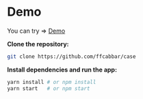 # Demo
You can try => [Demo](https://react-mobile-case.netlify.app/)

**Clone the repository:**

```sh
git clone https://github.com/ffcabbar/case
```

**Install dependencies and run the app:**

```sh
yarn install # or npm install
yarn start   # or npm start
```
